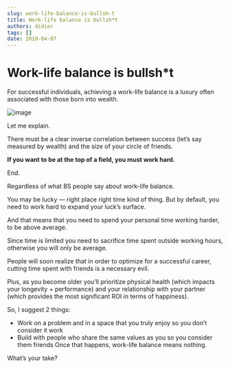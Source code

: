 ```yaml
---
slug: work-life-balance-is-bullsh-t
title: Work-life balance is bullsh*t
authors: didier
tags: []
date: 2010-04-07
---
```


# Work-life balance is bullsh*t

For successful individuals, achieving a work-life balance is a luxury often associated with those born into wealth.

![image](https://github.com/Meg1211/my-website/assets/88618738/935e058c-7338-48b9-bd1c-bd0e39d85094)

Let me explain.

There must be a clear inverse correlation between success (let’s say measured by wealth) and the size of your circle of friends.

**If you want to be at the top of a field, you must work hard.**

End.

Regardless of what BS people say about work-life balance.

You may be lucky — right place right time kind of thing. But by default, you need to work hard to expand your luck’s surface.

And that means that you need to spend your personal time working harder, to be above average.

Since time is limited you need to sacrifice time spent outside working hours, otherwise you will only be average.

People will soon realize that in order to optimize for a successful career, cutting time spent with friends is a necessary evil.

Plus, as you become older you’ll prioritize physical health (which impacts your longevity + performance) and your relationship with your partner (which provides the most significant ROI in terms of happiness).

So, I suggest 2 things:

- Work on a problem and in a space that you truly enjoy so you don’t consider it work
- Build with people who share the same values as you so you consider them friends Once that happens, work-life balance means nothing.

What’s your take?
